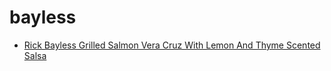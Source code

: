 # bayless

 * [Rick Bayless Grilled Salmon Vera Cruz With Lemon And Thyme Scented Salsa](../index/r/rick-bayless-grilled-salmon-vera-cruz-with-lemon-and-thyme-scented-salsa-106865.json)
